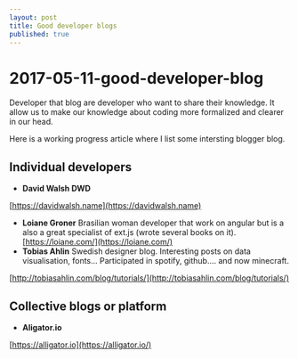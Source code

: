 ```yaml
---
layout: post
title: Good developer blogs
published: true
---
```


# 2017-05-11-good-developer-blog

Developer that blog are developer who want to share their knowledge. It allow us to make our knowledge about coding more formalized and clearer in our head.

Here is a working progress article where I list some intersting blogger blog.

## Individual developers

* **David Walsh DWD**

[https://davidwalsh.name](https://davidwalsh.name)

* **Loiane Groner** Brasilian woman developer that work on angular but is a also a great specialist of ext.js \(wrote several books on it\). [https://loiane.com/](https://loiane.com/)
* **Tobias Ahlin** Swedish designer blog. Interesting posts on data visualisation, fonts... Participated in spotify, github.... and now minecraft.

[http://tobiasahlin.com/blog/tutorials/](http://tobiasahlin.com/blog/tutorials/)

## Collective blogs or platform

* **Aligator.io** 

[https://alligator.io](https://alligator.io/)

